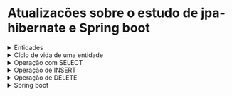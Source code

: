  # Atualizacões sobre o estudo de jpa-hibernate e Spring boot

<details>
<summary>Entidades</summary>

<details>
<summary>Anotções da JPA</summary>

**@Entity**
 - Usada para marcar uma classe como uma entidade persistente.

**@Table(name = "nome da tabela no banco")**
 - Especifica detalhes sobre a tabela do banco de dados à qual a entidade está mapeada, como o nome da tabela, esquema, etc.

**@Id**
 - Marca um campo como a chave primária da entidade.

**@GeneratedValue(strategy = GenerationType.IDENTITY)**
 - Anotação para sinalizar um atibuto como autoincremento para a tabela

</details>

<details>
<summary>Mapeando relacionamento</summary>

 ### Relacionamento OneToMany - ManyToOne

 Iremos relacionar as entidades professor e disciplina
  - 1 professor pode estar associado a várias disciplínas
  - 1 disciplína pode estar associada apenas a um professor

```java
public class Disciplina(){

   private Long id
   private String nome
   private Integer semestre

   @ManyToOne   //ler-se:várias classe disciplinas pode estar associado a um professor
   private Professor professor
}

```

```java
public class Professor(){

   private Long Id
   private String nome

   @OneToMany   //ler-se:uma classe professor pode ter várias classe disciplina
   private List<Disciplinas> listaDisciplinas;
}

```

 - Após rodar a aplicação, o spring detecta um relacionamento e cria automaticamente uma tabela de associação,exemplo: professor_disciplina.

   - Caso o objetivo não seja esse,podemos sinalizar outro modo de relacionamento para o spring não for o objetivo,fazer a anotação @JoinColum

   - Além disso,a declaração do mapeamento sempre será feito no lado Many e o mapped será declarado no lado One

```java
public class Disciplina(){

   private Long id
   private String nome
   private Integer semestre

   @ManyToOne   //ler-se:várias classe disciplinas pode estar associado a um professor
   @JoinColumn(name = "professor_id")	//professor_id será a coluna que fará referência a chave primária da tabela professor. chave (estrangeira: professor_id)
   private Professor professor
}

```

```java
public class Professor(){

   private Long Id
   private String nome

   @OneToMany(mappedBy = "professor")
   private List<Disciplinas> listaDisciplinas;
}

```

 
 
 ### ManyToOne
 
 - Ao sinalizar que um atributo da classe produto será do tipo categoria, o hibernate identifica a ocorrência de um relacionamento.Após isso é necessário sinalizar a cima do atributo a cardinalidade do relacionamento(@ManyToOne).

```ruby
@Entity
@Table(name = "produtos")
public class Produto {

@Id
@GeneratedValue(strategy = GenerationType.IDENTITY)
private Long id;
private String nome;
private String descricao;
private BigDecimal preco;
private LocalDate dataCadastro = LocalDate.now();
	
@ManyToOne
private Categoria categoria;
```

```ruby
@Entity
@Table(name = "categorias")
public class Categoria {
	
@Id
@GeneratedValue(strategy = GenerationType.IDENTITY)
private Long id;
private String nome;
	
```
### ManyToMany

 - Em um relacionamento ManyToMany que envolva uma terceira tabela intermediária, deve ser usada a anotação @JoinTable

 - SINTAXE @JoinTable
```ruby
@JoinTable(name = "nome_terceira_tabela",
joinColumns = @JoinColumn(name = nome da coluna que irá representar o lado palestra na terceira tabe; ("nome_id")),
inverseJoinColumns = @JoinColumn(name = nome da coluna que irá representar o lado palestrante na terceira tabela;("nome_id"))
```
 - A anotação mappedBy é usado na outra classe para sinalizar onde o mapeamento foi declarado
```ruby
@ManytoMany(mappedBy = "nomeTabela")
```
#### EXEMPLO

```ruby
import javax.persistence.*;
import java.util.HashSet;
import java.util.Set;

@Entity
@Table(name = "palestra")
public class Palestra {

    @Id
    @GeneratedValue(strategy = GenerationType.IDENTITY)
    @Column(name = "id")
    private Long id;

    @Column(name = "titulo")
    private String titulo;

    @ManyToMany
    @JoinTable(name = "palestra_palestrante",
               joinColumns = @JoinColumn(name = "palestra_id"),
               inverseJoinColumns = @JoinColumn(name = "palestrante_id"))
    private Set<Palestrante> palestrantes = new HashSet<>();

}

```

```ruby
import javax.persistence.*;
import java.util.HashSet;
import java.util.Set;

@Entity
@Table(name = "palestrante")
public class Palestrante {

    @Id
    @GeneratedValue(strategy = GenerationType.IDENTITY)
    @Column(name = "id")
    private Long id;

    @Column(name = "nome")
    private String nome;

    @ManyToMany(mappedBy = "palestrantes")
    private Set<Palestra> palestras = new HashSet<>();

   
}


```


temos a tabela pedidos, produtos e itens_pedidos em uma relação de muitos para muitos
itens_pedidos é a tabela intermediária

relacionamento bidirecional deve ser sinalizado



Em resumo, ao usar mappedBy = "palestrantes", estamos indicando que o mapeamento do relacionamento Many-to-Many é definido na classe Palestra

Isso permite que o Hibernate entenda como as tabelas e colunas estão interconectadas








</details>


 
</details>

<details>
<summary>Cíclo de vida de uma entidade</summary>

![cicli-de-vida-hibernate-3](https://github.com/AthosGustavo/jpa-hibernate/assets/112649935/0f224cdd-acf1-4e0e-938f-59ed413560ea)

 - TRANSIENT: O estado TRANSIENT representa o momento queo objeto foi instância, porém não foi persistido, não foi inserido no banco

 - MANAGED: Após persistir, o objeto passa para o estado MANAGED, gerenciado.Mesmo após persistido qualquer tipo de modificação feita antes do método flush ou commit, será aceito pelo objeto.
 - FLUSH: O método flush serve para sincronizar os dados com o banco.É utilizado em situações onde uma determinada modificação não será feita de uma vez só.
 - COMMIT: O método commit serve para sincronizar e confirmar as modificações.
 - CLOSE: O método close/clear serve para encerrar a operação.Então qualquer tipo de modificação feita após esse método não será aplicada.
 - MERGE: merge() volta uma entidade para  o estado de gerenciado.Isso permite remover e atualizar o objeto
    - O método merge(entidade) devolve uma nova referência do objeto celulares para manager e não a sua referência original.Sendo assim é necessário atribuir a variável original para a variável recente.
    - ``` variavelReferencia = objEntityManager.merge(variavelReferencia)```

</details>


<details>
<summary>Operação com SELECT</summary>

## Consultas com JPQL
 
 - Linguagem de consulta orientada a objetos.
 - A sintaxe é similar ao SQL, mas ao invés de referência tabelas e colunas, é usado classes e atributos

<details>
<summary>Consultas com parâmetros</summary>summary

```ruby
String jpql = "SELECT nomeObjeto FROM Classe nomeObjeto WHERE nomeObjeto.atributo = :nomeAtributo"
objetoEntityManager.createQuery(jpql, nomeClasse.class).setParameter("nomeAtributo", valorDesejado);
```
</details>

<details>
<summary>Consultas sem parâmetros</summary>

```ruby
String jpql = "SELECT nomeObjeto FROM Classe nomeObjeto"
```
 - createQuery
   - createQuery é um método de um objeto EntityManager
   - createQuery retorna um objeto
   - O objeto possui um método para retornar uma lista de resultados getResultList()
   - Outro para retornar um único resultado getSingleResult
 - Sintaxe createQuery
   ```ruby
    createQuery(nomeVarialQuery, nomeClasse.class)
   ```
   - nomeClasse.class serve para sinalizar ao método o tipo da lista que será devolvido

#### EXEMPLO

```ruby
public List<Produto> buscarTodos(){
  EntityManagerFactory emf = Persistence.createEntityManagerFactory("name persistence-unit");
  EntityManager em = emf.createEntityManager();

  String jpql = "SELECT p FROM Produto p";
  return em.createQuery(jpql, Produto.class).getResultList()
  em.close();
  emf.close();

};
```

```ruby
List<Produto> todos = produtoDao.buscarTodos();

todos.forEach(p -> System.out.println(p.getNome()));
```
</details>

<details>
<summary>Consultas utilizando .find()</summary>summary
 - .find() é um método da interface EntityManager que permite buscar uma entidade por usa chave primária
sintaxe do método.

 ```ruby
 objEntityManager.find(nomeClasse.Class, id);
```

#### EXEMPLO
```ruby
public Produto buscarPorId(Long id) {
		return em.find(Produto.class, id);
}

EntityManagerFactory emf = Persistence.createEntityManagerFactory("name persistence-unit");
EntityManager em = emf.createEntityManager();

ProdutoDao produtoDao = new ProdutoDao(em);
Produto p = produtoDao.buscarPorId(1l);
System.out.println(p.getPreco());
```
</details>

</details>

<details>
<summary>Operação de INSERT</summary>

### Método getTransaction()

```ruby
EntityManagerFactory emf = Persistence.createEntityManagerFactory('name persistence-unit');
EntityManager em = emf.createEntityManager();
em.getTransaction().begin();
```

getTransaction é um método da classe EntityManager, EntityManager é uma interface usada para interagir com as operações de persistência, como salvar, atualizar, excluir ou consultar.Além disso a interface fornece métodos para controlar as transações que envolvem as operações de banco de dados; begin(),commit(),(rollback).

 - begin()
    - É sinalizado que uma sequencia de operações no banco de dados será iniciada.Essas sequências são tratadas como únicas e caso ocorrer erro em uma,toda a operação é cancelada, assim visando a integridade do banco de dados.

 - commit()
    - Após realizar as operações no banco de dados,a transação deve ser finalizada com commit();

### Método persist()
 - O método persist é usado para inserir um objeto no banco de dados
 - O método pertence ao objeto EntityManager

#### EXEMPLO
```ruby
public static void main(String[] args) {

        Pessoa p1 = new Pessoa(null, "Carlos da Silva", "carlos@gmail.com");
        Pessoa p2 = new Pessoa(null, "Joaquim Torres", "joaquim@gmail.com");
        Pessoa p3 = new Pessoa(null, "Ana Maria", "ana@gmail.com");

        EntityManagerFactory emf = Persistence.createEntityManagerFactory("exemplo-jpa");
        EntityManager em = emf.createEntityManager();

        em.getTransaction().begin();

        //Metodo para inserir o objeto no banco de dados
        em.persist(p1);
        em.persist(p2);
        em.persist(p3);

        em.getTransaction().commit();

        System.out.println("Pronto!");
        em.close();
        emf.close();
    }
}
```

#### Método getTransaction em operações de SELECT
Em operações de SELECT não é necessário iniciar ou commitar uma transação, pois não foi feito modificações no banco de dados.
</details>

<details>
 <summary>Operação de DELETE</summary>
 
 - Para remover um objeto, basta usar o método remove quando este objeto estiver no estado MANAGED
 
 ```ruby
objEntityManager.remove(nomeObjeto)
```
</details>

<details>
<summary>Spring boot</summary>

<details>
<summary>Configurando o arquivo pom.xml</summary>

**Spring Boot DevTools**
 - A dependência permiti fazer alterações no projeto sem a necessidade de reiniciar o servidor.Na IDE intellij ainda é necessári fazer uma configuracão no sistema.

**Lombok**
 - Permiti diminuir a declaração de códigos a partir de anotações.

**Spring Web**
 - Um série de dependênias abstratas que peritem desenvolver uma aplicação web contendo servidor, requisições e segurança.

**Spring Data JPA**
 - simplifica a interação com bancos de dados relacionais
 - introduz o conceito de repositórios, que são interfaces Java que definem métodos para acessar o banco de dados.

**Conector mysql**
 - permiti o java se conectar com o banco de dados mysql atraves do seu driver

</details>

<details>
<summary>Configurando o arquivo application.properties</summary>

```
spring.datasource.url=jdbc:mysql://localhost:3306/nomeDoSchema
spring.datasource.username=nomeUsuario
spring.datasource.password=senhaUsuario
spring.jpa.hibernate.ddl-auto=update

```

Configurando a propriedade spring.jpa.hibernate.ddl-auto
**create**
 - cria as tabelas no banco de dados sempre que o aplicativo for iniciado.

**update**
 - atualiza automaticamente o esquema do banco de dados sempre que há uma diferença entre o modelo de dados definido nas classes Java e o esquema real do banco de dados. Ele não recria as tabelas, mas pode adicionar, alterar ou excluir colunas.

**validade**
 - valida o esquema do banco de dados em relação às classes de entidade definidas, mas não faz alterações no banco de dados. Se houver alguma diferença entre o esquema do banco de dados e as classes de entidade, uma exceção será lançada.

**none**
 - desabilita completamente a geração e atualização automáticas de esquema pelo Hibernate. 

</details>

<details>
<summary>Lombok</summary>

### Lombok

**@Getter**
 - Anotação usada para gerar automaticamente os getter dos atributos

**@Setter**
 - Anotação usada para gerar automaticamente os setter dos atributos

**@NoArgsConstructor**
 - Anotação usada para criar um construtor padrão sem argumentos para entidade

**AllArgsConstructor**
 - Anotação usada para criar um construtor com todos os argumentos

</details>

@Embbeded

<details>
<summary>DTO e RECORD</summary>

### DTO
 - Usada na transferência de dados entre camadas.Nesse caso é utilizado no java para receber dados do front-end
 - encapsulam os dados em formato de objeto
  - Exemplo de como é utilizada uma DTO:
No envio de dados de um formulario para o backend, a dto seria a classe que iria armazenar esses dados
por esse motivo,a depender da regra de negocio,seus atributos sao imutaveis, ou seja, seus valores nao podem ser alterados apos envio

#### Caracteristicas e usabilidade
 - Utilizada na transferencia de dados
 - Não possuem lógica de negócio

#### Estrutura de uma DTO
 - Possuem atributos e métodos construtores


### RECORD
 - O record foi criado para facilitar a declaracão de DTO`S. enquanto uma DTO é necessário declarar seus atributos no corpo da classe,
uma classe record recebe os atributos no parâmetro da funcão e por de baixo dos panos faz os métodos get, set e entre outros.

 - para acessar um atributo não é necessário sinalizar os get e set, além disso já reconhece os atributos como final
 - Cria construtores automáticos com os atributos passados em parâmetro
 - record aceitam métodos,atributos estaticos e também método estaticos

#### Classe DTO sem RECORD

```java
public class PessoaDTO {
    private String nome;
    private int idade;

    public PessoaDTO(String nome, int idade) {
        this.nome = nome;
        this.idade = idade;
    }

    public String getNome() {
        return nome;
    }

    public void setNome(String nome) {
        this.nome = nome;
    }

    public int getIdade() {
        return idade;
    }

    public void setIdade(int idade) {
        this.idade = idade;
    }

    @Override
    public boolean equals(Object o) {
        if (this == o) return true;
        if (o == null || getClass() != o.getClass()) return false;
        PessoaDTO pessoaDTO = (PessoaDTO) o;
        return idade == pessoaDTO.idade && Objects.equals(nome, pessoaDTO.nome);
    }

    @Override
    public int hashCode() {
        return Objects.hash(nome, idade);
    }

    @Override
    public String toString() {
        return "PessoaDTO{" +
                "nome='" + nome + '\'' +
                ", idade=" + idade +
                '}';
    }
}


```

#### Classe DTO com RECORD

```java
public record PessoaDTO(String nome, int idade) {}

```

</details>

<details>
<summary>Metodo POST</summary>

```java

@RequestMapping("medicos") 
public class MedicoController{

   @PostMapping
   public void cadastrar(@RequestBody String json){
    System.out.println(json);
  }
}
```

### @RestController
- usada para marcar uma classe como um controlador 

### @RequestMapping
- usada para sinalizar/ mapear metodos de um controlador.Define que todas as requisicoes feitas para um caminho (medicos) devem ser tratadas por esse controlador.

- public class MedicoController
classe do controlador.Contem os metodos que serao executados quando as requisicoes chegarem ao caminho mapeado
- A classe controller e mapeada para a url medicos
dentro da classe controller estaram contidos os metodos que utilizaram o endpoint medicos
	
### @PostMapping
- Usado para mapear métodos que respondem a requisições do tipo POST

### @RequestBody
 - O metodo cadastrar recebe um variável no parâmetro que representará os dados no corpo da requisição, no entanto o spring não sabe disso e é necessário usar esaa anotação para sinalizar.

#### EXEMPLO

```java
package med.voll.api.controller;

import org.springframework.web.bind.annotation.PostMapping;
import org.springframework.web.bind.annotation.RequestMapping;
import org.springframework.web.bind.annotation.RestController;
import org.springframework.web.bind.annotation.RequestBody;

@RestController
@RequestMapping("medicos")
public class MedicoController {

        @PostMapping
        public void cadastrar(@RequestBody DadosCadastroMedico dados) {
              System.out.println(dados);
    }

}
```
```java
package med.voll.api.medico;

public record DadosCadastroMedico(String nome, String email, String crm) {
}
```

- DadosCadastroMedico classe record que receberá os dados enviados do front-end

Concluindo o método post com repository
Para finalizar o método post, basta realizar a injeção de dependências com repository
o código atualizado ficará da seguinte forma

### Interface repoitory
 - Sintaxe: <Entidade, tipo-atributo-chave-primaria-entidade>

```java
import org.springframework.data.jpa.repository.JpaRepository;

public interface MedicoRepository extends JpaRepository<Medico, Long>{
}

```
 - Método construtor feito para receber os dados como parâmetro

```java
public Medico(DadosCadastroMedico dados){
  this.nome = dados.nome();
  this.email = dados.email();
  this.crm = dados.crm();

}
	
```

```java
package med.voll.api.controller;

import org.springframework.web.bind.annotation.PostMapping;
import org.springframework.web.bind.annotation.RequestMapping;
import org.springframework.web.bind.annotation.RestController;
import org.springframework.web.bind.annotation.RequestBody;

@RestController
@RequestMapping("medicos")
public class MedicoController {

	@Autowired
	private MedicoRepository repository

	@PostMapping
        public void cadastrar(@RequestBody DadosCadastroMedico dados) {
              repository.save(new Medico(dados))
    }

}
```

======================================= EM EDIÇÃO ===============================

interface repository
public interface nomeInterface extends JpaRepository<nomEntidade, tipo atributo da chave primaria>


flyway:migration

para utilizar uma migration é necessário importar as suas dependencias no spring initializr

db.migration é a pasta onde ficará guardado o arquivo .sql com a query 

a ferramenta flyway é usada para controle de versionamento de banco de dados, assim como o git é usado com código

situações que migration é usada
migration é usado em situações que pedem alterações no banco de dados após a criação do banco.
exemplo:
criação e exclusão de tabelas ou colunas
correção de nomes e valores

parâmetros do método @transactional

injecao de dependencias
autowired

===============================================================================




### Bean validation
**Bean Validation é uma api de validação de entrada de dados**

```
<dependency>
    <groupId>org.hibernate.validator</groupId>
    <artifactId>hibernate-validator</artifactId>
    <version>6.2.0.Final</version> <!-- Use a versão mais recente disponível -->
</dependency>

```

Anotações de validação

- @NotNull
   -  usada para garantir que um campo não seja nulo
- @Size
   -  usada para verificar o tamanho de uma string,array e etc
- @Email
   - usada para verificar se o dado possui a formatação de um email
- @Valid
   - usado para ativar a validação de objetos em um método do controlador.Isso indica ao Spring que a validação deve ocorrer antes que o métdo do controlador seja executado.
  

#### EXEMPLO

```java
public class Usuario {
    @NotNull
    private String nome;

    @Email
    private String email;
}

```

```java
@RestController
public class UsuarioController {

    @PostMapping("/usuarios")
    public ResponseEntity<String> cadastrarUsuario(@Valid @RequestBody Usuario usuario) {
        // Lógica para cadastrar o usuário
        return ResponseEntity.ok("Usuário cadastrado com sucesso!");
    }
}


```

@transactional
se assemelha ao getTransaction utilizado na jpa com hibernate
trata as operações como um átomo, para ser comitada, toda a operação deve ter sucesso, caso ocorrer erro em uma parte, toda a operação será cancelada e a opção de rollback será disponibilizada.

além disso, em casos de erro, o rollback é executado de forma automárica.diferente do metodo getTransactional da JPA

</details>

<details>
<summary>Método GET</summary>

@GetMapping

Como ja foi dito, a classe DTO é usada para transferir dados do front-end para o back-end e vice-versa
o metodo findAll  devolve uma lista do tipo da Entidade e essa entidade deve ser convertida para uma DTO


```java
package med.voll.api.medico;

public record DadosListagemMedico(String nome, String email, String crm, Especialidade especialidade) {

    public DadosListagemMedico(Medico medico) {
        this(medico.getNome(), medico.getEmail(), medico.getCrm(), medico.getEspecialidade());
    }

}

```

```java
@GetMapping
public List<DadosListagemMedicos> listar(){
  return repository.findAll().stream.map(DadosListagemMedicos:: new).toList();
}
```

public List<>
 
</details>


